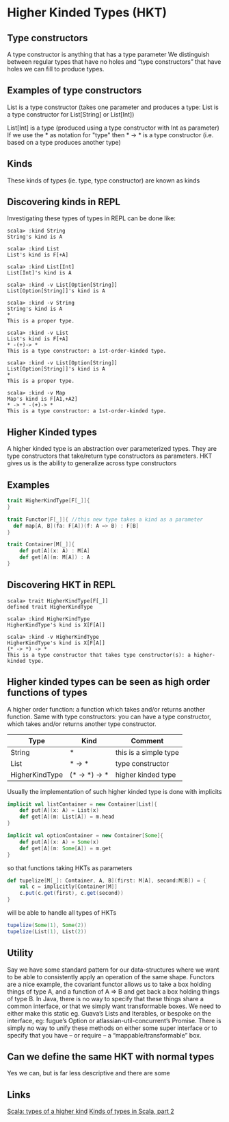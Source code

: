 # Higher Kinded Types (HKT) 
  
## Type constructors 
 A type constructor is anything that has a type parameter
We distinguish between regular types that have no holes and “type constructors” that have holes we can fill to produce types.

## Examples of type constructors 
 List is a type constructor (takes one parameter and produces a type: List is a type constructor for List[String] or List[Int])

 List[Int] is a type (produced using a type constructor with Int as parameter)
If we use the * as notation for "type"  then * -> * is a type constructor (i.e. based on a type produces another type)

## Kinds 
These kinds of types (ie. type, type constructor) are known as kinds  

## Discovering kinds in REPL
Investigating these types of types in REPL can be done like: 

```sbtshell
scala> :kind String
String's kind is A

scala> :kind List
List's kind is F[+A]

scala> :kind List[Int]
List[Int]'s kind is A

scala> :kind -v List[Option[String]]
List[Option[String]]'s kind is A

scala> :kind -v String
String's kind is A
*
This is a proper type.

scala> :kind -v List
List's kind is F[+A]
* -(+)-> *
This is a type constructor: a 1st-order-kinded type.

scala> :kind -v List[Option[String]]
List[Option[String]]'s kind is A
*
This is a proper type.

scala> :kind -v Map
Map's kind is F[A1,+A2]
* -> * -(+)-> *
This is a type constructor: a 1st-order-kinded type.
```
 
## Higher Kinded types 
 A higher kinded type is an abstraction over parameterized types. 
 They are type constructors that take/return type constructors as parameters. 
 HKT gives us is the ability to generalize across type constructors

## Examples
```scala mdoc
trait HigherKindType[F[_]]{
}

trait Functor[F[_]]{ //this new type takes a kind as a parameter
  def map[A, B](fa: F[A])(f: A => B) : F[B]
}

trait Container[M[_]]{
    def put[A](x: A) : M[A]
    def get[A](m: M[A]) : A
}
```

## Discovering HKT in REPL
```sbtshell
scala> trait HigherKindType[F[_]]
defined trait HigherKindType

scala> :kind HigherKindType
HigherKindType's kind is X[F[A]]

scala> :kind -v HigherKindType
HigherKindType's kind is X[F[A]]
(* -> *) -> *
This is a type constructor that takes type constructor(s): a higher-kinded type.
```

## Higher kinded types can be seen as high order functions of types
A higher order function: a function which takes and/or returns another function. 
Same with type constructors: you can have a type constructor, which takes and/or returns another type constructor.

Type | Kind | Comment
--- | --- | ---
String | * | this is a simple type
List | * -> * | type constructor 
HigherKindType | (* -> *) -> * | higher kinded type

Usually the implementation of such higher kinded type is done with implicits

```scala mdoc
implicit val listContainer = new Container[List]{
    def put[A](x: A) = List(x)
    def get[A](m: List[A]) = m.head
}

implicit val optionContainer = new Container[Some]{
    def put[A](x: A) = Some(x)
    def get[A](m: Some[A]) = m.get
}
```
so that functions taking HKTs as parameters 
```scala mdoc
def tupelize[M[_]: Container, A, B](first: M[A], second:M[B]) = {
    val c = implicitly[Container[M]]
    c.put(c.get(first), c.get(second))
}
```
will be able to handle all types of HKTs 
```scala mdoc
tupelize(Some(1), Some(2))
tupelize(List(1), List(2))    
```

## Utility
Say we have some standard pattern for our data-structures where we want to be able to consistently apply an operation of the same shape. Functors are a nice example, the covariant functor allows us to take a box holding things of type A, and a function of A => B and get back a box holding things of type B.
In Java, there is no way to specify that these things share a common interface, or that we simply want transformable boxes. We need to either make this static eg. Guava’s Lists and Iterables, or bespoke on the interface, eg: fugue’s Option or atlassian-util-concurrent’s Promise. There is simply no way to unify these methods on either some super interface or to specify that you have – or require – a “mappable/transformable” box.

## Can we define the same HKT with normal types
Yes we can, but is far less descriptive and there are some 

## Links
[Scala: types of a higher kind](https://www.atlassian.com/blog/archives/scala-types-of-a-higher-kind)
[Kinds of types in Scala, part 2](https://kubuszok.com/2018/kinds-of-types-in-scala-part-2/)